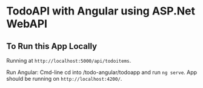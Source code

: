 # TodoAPI with Angular using ASP.Net WebAPI

## To Run this App Locally

Running at `http://localhost:5000/api/todoitems`. 

Run Angular: Cmd-line  cd into /todo-angular/todoapp and run `ng serve`. 
App should be running on `http://localhost:4200/`. 

